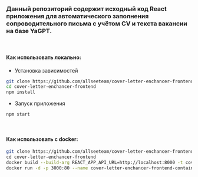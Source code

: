 ### Данный репозиторий содержит исходный код React приложения для автоматического заполнения сопроводительного письма с учётом CV и текста вакансии на базе YaGPT.

<br>

#### Как использовать локально:
- Установка зависимостей
```bash
git clone https://github.com/allseeteam/cover-letter-enchancer-frontend
cd cover-letter-enchancer-frontend
npm install
```
- Запуск приложения
```bash
npm start
```

<br>

#### Как использовать с docker:
```bash
git clone https://github.com/allseeteam/cover-letter-enchancer-frontend
сd cover-letter-enchancer-frontend
docker build --build-arg REACT_APP_API_URL=http://localhost:8000 -t cover-letter-enchancer-frontend .
docker run -d -p 3000:80 --name cover-letter-enchancer-frontend-container cover-letter-enchancer-frontend
```
